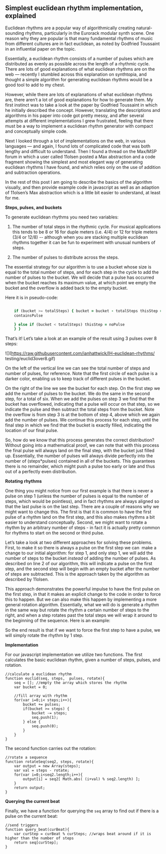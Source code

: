 <h2>Simplest euclidean rhythm implementation, explained</h2>

Euclidean rhythms are a popular way of algorithmically creating
natural-sounding rhythms, particularly in the Eurorack modular synth
scene. One reason why they are popular is that many fundamental rhythms
of music from different cultures are in fact euclidean, as noted by
Godfried Toussaint in an influential paper on the topic.

Essentially, a euclidean rhythm consists of a number of pulses which are
distributed as evenly as possible across the length of a rhythmic cycle.
There are lots of good explanations of what euclidean rhythms are on the
web — recently I stumbled across this explanation on synthtopia, and
thought a simple algorithm for generating euclidean rhythms would be a
good tool to add to my chest.

However, while there are lots of explanations of what euclidean rhythms
are, there aren’t a lot of good explanations for how to generate them.
My first instinct was to take a look at the paper by Godfried Toussaint
in which he initially described the concept. However, translating the
descriptions and algorithms in his paper into code got pretty messy, and
after several attempts at different implementations I grew frustrated,
feeling that there must be a way to implement a euclidean rhythm
generator with compact and conceptually simple code.

Next I looked through a lot of implementations on the web, in various
languages — and again, I found lots of complicated code that was both
lengthy and difficult to understand. Then I found a thread on the
Max/MSP forum in which a user called 11olsen posted a Max abstraction
and a code fragment showing the simplest and most elegant way of
generating euclidean rhythms I have found, and which relies only on the
use of addition and subtraction operations.

In the rest of this post I am going to describe the basics of the
algorithm visually, and then provide example code in javascript as well
as an adaption of 11olsen’s Max abstraction which is a little bit easier
to understand, at least for me.

<b>Steps, pulses, and buckets</b>

To generate euclidean rhythms you need two variables:

1) The number of total steps in the rhythmic cycle. For musical
applications this tends to be 8 or 16 for duple meters (i.e. 4/4) or 12
for triple meters (3/4 or 12/8) -- although when you are stacking
multiple euclidean rhythms together it can be fun to experiment with
unusual numbers of steps.

2) The number of pulses to distribute across the steps.

The essential strategy for our algorithm is to use a bucket whose size
is equal to the total number of steps, and for each step in the cycle to
add the number of pulses to the bucket. We will decide that a pulse has
occurred when the bucket reaches its maximum value, at which point we
empty the bucket and the overflow is added back to the empty bucket.

Here it is in pseudo-code:

``` for (each step) { bucket = bucket + numberOfPulses

	if (bucket >= totalSteps) { bucket = bucket - totalSteps thisStep =
	containsPulse

	} else if (bucket < totalSteps) thisStep = noPulse
	} }
```

That’s it! Let’s take a look at an example of the result using 3 pulses
over 8 steps:

![](https://raw.githubusercontent.com/ianhattwick/IH-euclidean-rhythms/
testing/euclid3over8.gif)

On the left of the vertical line we can see the total number of steps
and number of pulses, for reference. Note that the first circle of each
pulse is a darker color, enabling us to keep track of different pulses
in the bucket.

On the right of the line we see the bucket for each step. On the first
step we add the number of pulses to the bucket. We do the same in the
second step, for a total of six. When we add the pulses on step 3 we
find that the bucket has overflowed, indicating that a pulse will occur
on that step, so we indicate the pulse and then subtract the total steps
from the bucket. Note the overflow is from step 3 is at the bottom of
step 4, above which we again add the number of pulses. We continue this
process for each step, until the final step in which we find that the
bucket is exactly filled, indicating the location of our final pulse.
 
So, how do we know that this process generates the correct distribution?
Without going into a mathematical proof, we can note that with this
process the final pulse will always land on the final step, with the
bucket just filled up. Essentially, the number of pulses will always
divide perfectly into the number of (steps*pulses) contained in all of
the buckets. This guarantees there is no remainder, which might push a
pulse too early or late and thus out of a perfectly even distribution.

<b>Rotating rhythms</b>

One thing you might notice from our first example is that there is never
a pulse on step 1 (unless the number of pulses is equal to the number of
steps, which would be pointless), and in fact rhythms are always aligned
so that the last pulse is on the last step. There are a couple of
reasons why we might want to change this. The first is that it is common
to have the first pulse of a rhythm land on the first step, and this
also makes rhythms a bit easier to understand conceptually. Second, we
might want to rotate a rhythm by an arbitrary number of steps - in fact
it is actually pretty common for rhythms to start on the second or third
pulse.

Let’s take a look at two different approaches for solving these
problems. First, to make it so there is always a pulse on the first step
we can  make a change to our initial algorithm: for step 1, and only
step 1, we will add the number of steps to the bucket <i>instead</i> of
adding the number of pulses. As described on line 2 of our algorithm,
this will indicate a pulse on the first step, and the second step will
begin with an empty bucket after the number of steps are subtracted.
This is the approach taken by the algorithm as described by 11olsen.

This approach demonstrates the powerful impulse to have the first pulse
on the first step, in that it makes an explicit change to the code in
order to force this to happen. But we can also make this happen by
implementing a more general rotation algorithm. Essentially, what we
will do is generate a rhythm in the same way but rotate the rhythm a
certain number of steps to the right, and when a step rotates past the
total steps we will wrap it around to the beginning of the sequence.
Here is an example:

So the end result is that if we want to force the first step to have a
pulse, we will simply rotate the rhythm by 1 step.

<b>Implementation</b>

For our javascript implementation we utilize two functions. The first calculates the basic euclidean rhythm, given a number of steps, pulses, and rotation.

```
//calculate a euclidean rhythm
function euclid(seq, steps,  pulses, rotate){
	seq = []; //empty the array which stores the rhythm
	var bucket = 0;
	
	//fill array with rhythm
	for(var i=0;i< steps;i++){
		bucket += pulses;
		if(bucket >= steps) {
			bucket -= steps;
			seq.push(1);
		} else {
			seq.push(0);
		}
 	}
}
```

The second function carries out the rotation:

```
//rotate a sequence
function rotateSeq(seq2, steps, rotate){
	var output = new Array(steps);
	var val = steps - rotate;
	for(var i=0;i<seq2.length;i++){
		output[i] = seq2[ Math.abs( (i+val) % seq2.length) ];
	}
	return output;
}
```

<b>Querying the current beat</b>

Finally, we have a function for querying the ```seq``` array to find out if there is a pulse on the current beat:

```
//send triggers
function query_beat(curBeat){
	var curStep = curBeat % curSteps; //wraps beat around if it is higher than the number of steps
	return seq[curStep];
}
```

